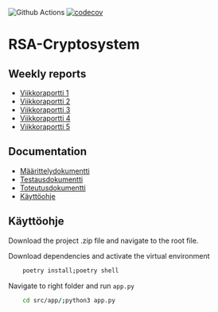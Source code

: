 ![Github Actions](https://github.com/hanrastic/RSA-Cryptosystem/workflows/CI/badge.svg)
[![codecov](https://codecov.io/gh/hanrastic/RSA-Cryptosystem/branch/main/graph/badge.svg?token=38QC8NMU4G)](https://codecov.io/gh/hanrastic/RSA-Cryptosystem)

# RSA-Cryptosystem
## Weekly reports
- [Viikkoraportti 1](documentation/viikkoraportti1.md)
- [Viikkoraportti 2](documentation/viikkoraportti2.md)
- [Viikkoraportti 3](documentation/viikkoraportti3.md)
- [Viikkoraportti 4](documentation/viikkoraportti4.md)
- [Viikkoraportti 5](documentation/viikkoraportti5.md)

## Documentation
- [Määrittelydokumentti](documentation/määrittelydokumentti.md)
- [Testausdokumentti](documentation/testausdokumentti.md)
- [Toteutusdokumentti](documentation/toteutusdokumentti.md)
- [Käyttöohje](documentation/käyttöohje.md)

## Käyttöohje
Download the project .zip file and navigate to the root file. 

Download dependencies and activate the virtual environment
```bash
    poetry install;poetry shell
```

Navigate to right folder and run `app.py`
```bash
    cd src/app/;python3 app.py
```